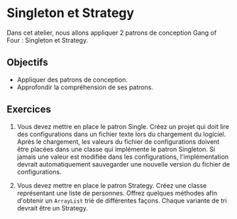 Singleton et Strategy
=====================

Dans cet atelier, nous allons appliquer 2 patrons de conception Gang of Four :
Singleton et Strategy.

Objectifs
---------

* Appliquer des patrons de conception.
* Approfondir la compréhension de ses patrons.

Exercices
---------

1. Vous devez mettre en place le patron Single. Créez un projet qui doit lire
   des configurations dans un fichier texte lors du chargement du logiciel.
   Après le chargement, les valeurs du fichier de configurations doivent être
   placées dans une classe qui implémente le patron Singleton. Si jamais une
   valeur est modifiée dans les configurations, l'implémentation devrait
   automatiquement sauvegarder une nouvelle version du fichier de
   configurations.

2. Vous devez mettre en place le patron Strategy. Créez une classe représentant
   une liste de personnes. Offrez quelques méthodes afin d'obtenir un
   `ArrayList` trié de différentes façons. Chaque variante de tri devrait être
   un Strategy.
